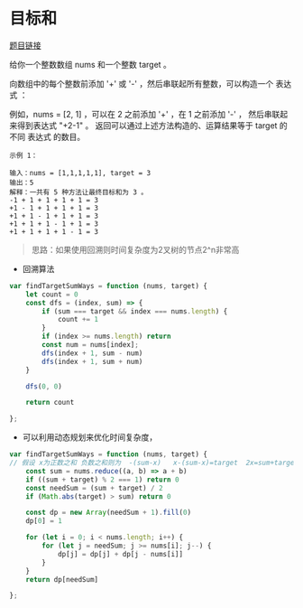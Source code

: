 # 目标和
<a href="https://leetcode-cn.com/problems/target-sum/" target="_blank">题目链接</a>

给你一个整数数组 nums 和一个整数 target 。

向数组中的每个整数前添加 '+' 或 '-' ，然后串联起所有整数，可以构造一个 表达式 ：

例如，nums = [2, 1] ，可以在 2 之前添加 '+' ，在 1 之前添加 '-' ，
然后串联起来得到表达式 "+2-1" 。
返回可以通过上述方法构造的、运算结果等于 target 的不同 表达式 的数目。


```
示例 1：

输入：nums = [1,1,1,1,1], target = 3
输出：5
解释：一共有 5 种方法让最终目标和为 3 。
-1 + 1 + 1 + 1 + 1 = 3
+1 - 1 + 1 + 1 + 1 = 3
+1 + 1 - 1 + 1 + 1 = 3
+1 + 1 + 1 - 1 + 1 = 3
+1 + 1 + 1 + 1 - 1 = 3
```

> 思路：如果使用回溯则时间复杂度为2叉树的节点2^n非常高

- 回溯算法

```js
var findTargetSumWays = function (nums, target) {
    let count = 0
    const dfs = (index, sum) => {
        if (sum === target && index === nums.length) {
            count += 1
        }
        if (index >= nums.length) return
        const num = nums[index];
        dfs(index + 1, sum - num)
        dfs(index + 1, sum + num)
    }

    dfs(0, 0)

    return count

};

```

- 可以利用动态规划来优化时间复杂度，


```js
var findTargetSumWays = function (nums, target) {
// 假设 x为正数之和 负数之和则为  -(sum-x)   x-(sum-x)=target  2x=sum+target
    const sum = nums.reduce((a, b) => a + b)
    if ((sum + target) % 2 === 1) return 0
    const needSum = (sum + target) / 2
    if (Math.abs(target) > sum) return 0

    const dp = new Array(needSum + 1).fill(0)
    dp[0] = 1

    for (let i = 0; i < nums.length; i++) {
        for (let j = needSum; j >= nums[i]; j--) {
            dp[j] = dp[j] + dp[j - nums[i]]
        }
    }
    return dp[needSum]

};
```